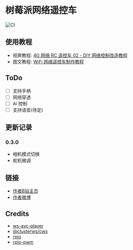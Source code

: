 # 树莓派网络遥控车

![CI](https://github.com/itiwll/network-rc/workflows/CI/badge.svg)

## 使用教程
- 视屏教程: [4G 网络 RC 遥控车 02 - DIY 网络控制改造教程](https://www.bilibili.com/video/BV1iK4y1r7mD)
- 图文教程: [WiFi 网络遥控车制作教程](https://blog.esonwong.com/WiFi-4G-5G-%E7%BD%91%E7%BB%9C%E9%81%A5%E6%8E%A7%E8%BD%A6%E5%88%B6%E4%BD%9C%E6%95%99%E7%A8%8B/)

## ToDo
- [ ] 支持手柄
- [ ] 网络穿透
- [ ] Ai 控制
- [ ] 支持语音(待定)

## 更新记录
### 0.3.0
- 相机模式切换
- 舵机微调


## 链接
- [作者B站主页](https://space.bilibili.com/96740361)
- [作者微博](https://weibo.com/u/5034944416)

## Credits
- [ws-avc-player](https://github.com/matijagaspar/ws-avc-player)
- [@clusterws/cws]()
- [rpio](https://github.com/jperkin/node-rpio)
- [rpio-pwm](https://github.com/xinkaiwang/rpio-pwm)
